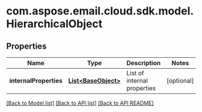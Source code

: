 
# com.aspose.email.cloud.sdk.model.HierarchicalObject

## Properties
Name | Type | Description | Notes
------------ | ------------- | ------------- | -------------
**internalProperties** | [**List&lt;BaseObject&gt;**](BaseObject.md) | List of internal properties |  [optional]


[[Back to Model list]](README.md#documentation-for-models) [[Back to API list]](README.md#documentation-for-api-endpoints) [[Back to API README]](README.md)

